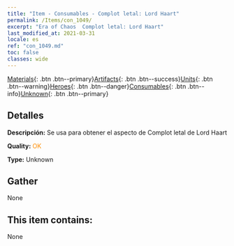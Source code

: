```yaml
---
title: "Item - Consumables - Complot letal: Lord Haart"
permalink: /Items/con_1049/
excerpt: "Era of Chaos  Complot letal: Lord Haart"
last_modified_at: 2021-03-31
locale: es
ref: "con_1049.md"
toc: false
classes: wide
---
```

 [Materials](/es/Items/){: .btn .btn--primary}[Artifacts](/es/Items/Artifacts/){: .btn .btn--success}[Units](/es/Items/Units/){: .btn .btn--warning}[Heroes](/es/Items/Heroes/){: .btn .btn--danger}[Consumables](/es/Items/Consumables/){: .btn .btn--info}[Unknown](/es/Items/Unknown/){: .btn .btn--primary}

## Detalles
 **Descripción:** Se usa para obtener el aspecto de Complot letal de Lord Haart

 **Quality:** <span style="color: #FF8C00">OK</span>

 **Type:** Unknown

## Gather

  None

## This item contains:

  None


